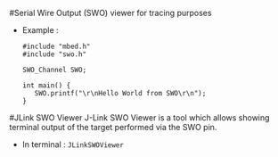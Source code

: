 #Serial Wire Output (SWO) viewer for tracing purposes

- Example :
  ```
  #include "mbed.h"
  #include "swo.h"

  SWO_Channel SWO;

  int main() {
     SWO.printf("\r\nHello World from SWO\r\n");
  }

#JLink SWO Viewer
J-Link SWO Viewer is a tool which allows showing terminal output of the target performed via the SWO pin.

- In terminal : `JLinkSWOViewer`
